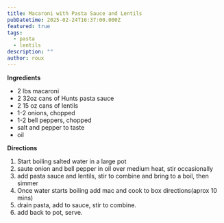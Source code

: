 ```yaml
---
title: Macaroni with Pasta Sauce and Lentils
pubDatetime: 2025-02-24T16:37:00.000Z
featured: true
tags:
  - pasta
  - lentils
description: ""
author: roux
---
```


**Ingredients**

- 2 lbs macaroni
- 2 32oz cans of Hunts pasta sauce
- 2 15 oz cans of lentils
- 1-2 onions, chopped
- 1-2 bell peppers, chopped
- salt and pepper to taste
- oil

**Directions**

1. Start boiling salted water in a large pot
2. saute onion and bell pepper in oil over medium heat, stir occasionally
3. add pasta sauce and lentils, stir to combine and bring to a boil, then simmer
4. Once water starts boiling add mac and cook to box directions(aprox 10 mins)
5. drain pasta, add to sauce, stir to combine.
6. add back to pot, serve.
